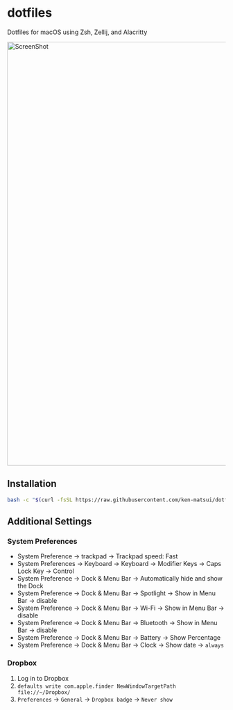 # dotfiles

Dotfiles for macOS using Zsh, Zellij, and Alacritty

<img width="975" alt="ScreenShot" src="https://user-images.githubusercontent.com/26405363/150774356-1bb319e4-4b7f-4a1f-9b59-a165111b111c.png">

## Installation

```sh
bash -c "$(curl -fsSL https://raw.githubusercontent.com/ken-matsui/dotfiles/main/install.sh)"
```

## Additional Settings

### System Preferences

* System Preference -> trackpad -> Trackpad speed: Fast
* System Preferences -> Keyboard -> Keyboard -> Modifier Keys -> Caps Lock Key -> Control
* System Preference -> Dock & Menu Bar -> Automatically hide and show the Dock
* System Preference -> Dock & Menu Bar -> Spotlight -> Show in Menu Bar -> disable
* System Preference -> Dock & Menu Bar -> Wi-Fi -> Show in Menu Bar -> disable
* System Preference -> Dock & Menu Bar -> Bluetooth -> Show in Menu Bar -> disable
* System Preference -> Dock & Menu Bar -> Battery -> Show Percentage
* System Preference -> Dock & Menu Bar -> Clock -> Show date -> `always`

### Dropbox

1. Log in to Dropbox
2. `defaults write com.apple.finder NewWindowTargetPath file://~/Dropbox/`
3. `Preferences` -> `General` -> `Dropbox badge` -> `Never show`
